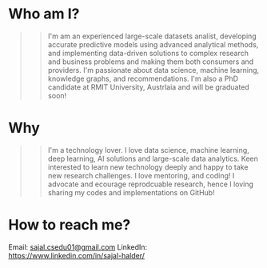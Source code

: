 # Who am I?

>> I'm am an experienced large-scale datasets analist, developing accurate predictive models using advanced analytical methods, and implementing data-driven solutions to complex research and business problems and making them both consumers and providers. I'm passionate about data science, machine learning, knowledge graphs, and recommendations. I'm also a PhD candidate at RMIT University, Austrlaia and will be graduated soon!

# Why 

>> I'm a technology lover. I love data science, machine learning, deep learning, AI solutions and large-scale data analytics.
>> Keen interested to learn new technology deeply and happy to take new research challenges. I love mentoring, and coding! 
>> I advocate and ecourage reprodcuable research, hence I loving sharing my codes and implementations on GitHub!


# How to reach me? 

Email: sajal.csedu01@gmail.com
LinkedIn: https://www.linkedin.com/in/sajal-halder/
